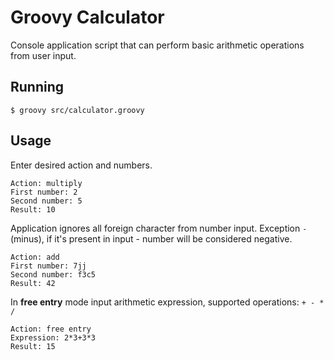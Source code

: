 # Groovy Calculator

Console application script that can perform basic arithmetic operations from user input.

## Running

```shell
$ groovy src/calculator.groovy
```

## Usage

Enter desired action and numbers.

```
Action: multiply
First number: 2
Second number: 5
Result: 10
```

Application ignores all foreign character from number input. Exception `-` (minus), if it's present in input - number
will be considered negative.

```
Action: add
First number: 7jj
Second number: f3c5
Result: 42
```

In **free entry** mode input arithmetic expression, supported operations: `+ - * /`

```
Action: free entry
Expression: 2*3+3*3
Result: 15
```
